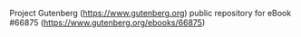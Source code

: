 Project Gutenberg (https://www.gutenberg.org) public repository for
eBook #66875 (https://www.gutenberg.org/ebooks/66875)
